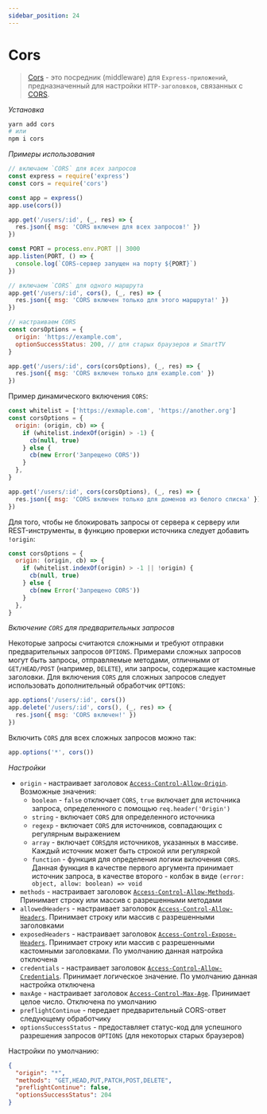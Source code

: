 ```yaml
---
sidebar_position: 24
---
```


# Cors

> [Cors](https://www.npmjs.com/package/cors) - это посредник (middleware) для `Express-приложений`, предназначенный для настройки `HTTP-заголовков`, связанных с [CORS](https://developer.mozilla.org/ru/docs/Web/HTTP/CORS).

_Установка_

```bash
yarn add cors
# или
npm i cors
```

_Примеры использования_

```js
// включаем `CORS` для всех запросов
const express = require('express')
const cors = require('cors')

const app = express()
app.use(cors())

app.get('/users/:id', (_, res) => {
  res.json({ msg: 'CORS включен для всех запросов!' })
})

const PORT = process.env.PORT || 3000
app.listen(PORT, () => {
  console.log(`CORS-сервер запущен на порту ${PORT}`)
})

// включаем `CORS` для одного маршрута
app.get('/users/:id', cors(), (_, res) => {
  res.json({ msg: 'CORS включен только для этого маршрута!' })
})

// настраиваем CORS
const corsOptions = {
  origin: 'https://example.com',
  optionSuccessStatus: 200, // для старых браузеров и SmartTV
}

app.get('/users/:id', cors(corsOptions), (_, res) => {
  res.json({ msg: 'CORS включен только для example.com' })
})
```

Пример динамического включения `CORS`:

```js
const whitelist = ['https://exmaple.com', 'https://another.org']
const corsOptions = {
  origin: (origin, cb) => {
    if (whitelist.indexOf(origin) > -1) {
      cb(null, true)
    } else {
      cb(new Error('Запрещено CORS'))
    }
  },
}

app.get('/users/:id', cors(corsOptions), (_, res) => {
  res.json({ msg: 'CORS включен только для доменов из белого списка' })
})
```

Для того, чтобы не блокировать запросы от сервера к серверу или REST-инструменты, в функцию проверки источника следует добавить `!origin`:

```js
const corsOptions = {
  origin: (origin, cb) => {
    if (whitelist.indexOf(origin) > -1 || !origin) {
      cb(null, true)
    } else {
      cb(new Error('Запрещено CORS'))
    }
  },
}
```

_Включение `CORS` для предварительных запросов_

Некоторые запросы считаются сложными и требуют отправки предварительных запросов `OPTIONS`. Примерами сложных запросов могут быть запросы, отправляемые методами, отличными от `GET/HEAD/POST` (например, `DELETE`), или запросы, содержащие кастомные заголовки. Для включения `CORS` для сложных запросов следует использовать дополнительный обработчик `OPTIONS`:

```js
app.options('/users/:id', cors())
app.delete('/users/:id', cors(), (_, res) => {
  res.json({ msg: 'CORS включен!' })
})
```

Включить `CORS` для всех сложных запросов можно так:

```js
app.options('*', cors())
```

_Настройки_

- `origin` - настраивает заголовок <a href="https://developer.mozilla.org/ru/docs/Web/HTTP/Headers/Access-Control-Allow-Origin">`Access-Control-Allow-Origin`</a>. Возможные значения:
  - `boolean` - `false` отключает `CORS`, `true` включает для источника запроса, определенного с помощью `req.header('Origin')`
  - `string` - включает `CORS` для определенного источника
  - `regexp` - включает `CORS` для источников, совпадающих с регулярным выражением
  - `array` - включает `CORS`для источников, указанных в массиве. Каждый источник может быть строкой или регуляркой
  - `function` - функция для определения логики включения `CORS`. Данная функция в качестве первого аргумента принимает источник запроса, в качестве второго - колбэк в виде `(error: object, allow: boolean) => void`
- `methods` - настраивает заголовок <a href="https://developer.mozilla.org/ru/docs/Web/HTTP/Headers/Access-Control-Allow-Methods">`Access-Control-Allow-Methods`</a>. Принимает строку или массив с разрешенными методами
- `allowedHeaders` - настраивает заголовок <a href="https://developer.mozilla.org/ru/docs/Web/HTTP/Headers/Access-Control-Allow-Headers">`Access-Control-Allow-Headers`</a>. Принимает строку или массив с разрешенными заголовками
- `exposedHeaders` - настраивает заголовок <a href="https://developer.mozilla.org/en-US/docs/Web/HTTP/Headers/Access-Control-Expose-Headers">`Access-Control-Expose-Headers`</a>. Принимает строку или массив с разрешенными кастомными заголовками. По умолчанию данная натройка отключена
- `credentials` - настраивает заголовок <a href="https://developer.mozilla.org/en-US/docs/Web/HTTP/Headers/Access-Control-Allow-Credentials">`Access-Control-Allow-Credentials`</a>. Принимает логическое значение. По умолчанию данная настройка отключена
- `maxAge` - настраивает заголовок <a href="https://developer.mozilla.org/ru/docs/Web/HTTP/Headers/Access-Control-Max-Age">`Access-Control-Max-Age`</a>. Принимает целое число. Отключена по умолчанию
- `preflightContinue` - передает предварительный CORS-ответ следующему обработчику
- `optionsSuccessStatus` - предоставляет статус-код для успешного разрешения запросов `OPTIONS` (для некоторых старых браузеров)

Настройки по умолчанию:

```json
{
  "origin": "*",
  "methods": "GET,HEAD,PUT,PATCH,POST,DELETE",
  "preflightContinue": false,
  "optionsSuccessStatus": 204
}
```
